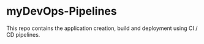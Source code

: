 # myDevOps-Pipelines
This repo contains the application creation, build and deployment using CI / CD pipelines.
